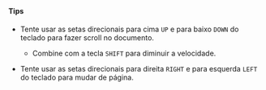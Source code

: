 ##


#### Tips

- Tente usar as setas direcionais para cima `UP` e para baixo `DOWN` do teclado para fazer scroll no documento.
    - Combine com a tecla `SHIFT` para diminuir a velocidade.

- Tente usar as setas direcionais para direita `RIGHT` e para esquerda `LEFT` do teclado para mudar de página.

